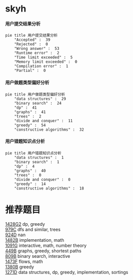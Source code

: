 # skyh

<!-- tabs:start -->



#### **用户提交结果分析**

```mermaid
pie title 用户提交结果分析
    "Accepted" :  39
    "Rejected" :  0
    "Wrong answer" :  53
    "Runtime error" :  2
    "Time limit exceeded" :  5
    "Memory limit exceeded" :  0
    "Compilation error" :  1
    "Partial" :  0
```

#### **用户做题类型偏好分析**

```mermaid
pie title 用户做题类型偏好分析
    "data structures" :  29
    "binary search" :  24
    "dp" :  41
    "graphs" :  41
    "trees" :  2
    "divide and conquer" :  11
    "greedy" :  54
    "constructive algorithms" :  32
```
#### **用户错题知识点分析**

```mermaid
pie title 用户错题知识点分析
    "data structures" :  1
    "binary search" :  1
    "dp" :  4
    "graphs" :  40
    "trees" :  0
    "divide and conquer" :  0
    "greedy" :  14
    "constructive algorithms" :  18
```



<!-- tabs:end -->
# 推荐题目
[1428G2](https://codeforces.com/contest/1428G/problem/2)		dp,
                        greedy		  
[979C](https://codeforces.com/contest/979/problem/C)		dfs and similar,
                        trees		  
[924D](https://codeforces.com/contest/924/problem/D)		nan		  
[1482B](https://codeforces.com/contest/1482/problem/B)		implementation,
                        math		  
[1091G](https://codeforces.com/contest/1091/problem/G)		interactive,
                        math,
                        number theory		  
[449B](https://codeforces.com/contest/449/problem/B)		graphs,
                        greedy,
                        shortest paths		  
[809B](https://codeforces.com/contest/809/problem/B)		binary search,
                        interactive		  
[1473F](https://codeforces.com/contest/1473/problem/F)		flows,
                        math		  
[1380B](https://codeforces.com/contest/1380/problem/B)		greedy		  
[1271D](https://codeforces.com/contest/1271/problem/D)		data structures,
                        dp,
                        greedy,
                        implementation,
                        sortings		  
